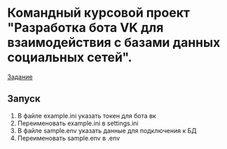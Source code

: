 # Командный курсовой проект "Разработка бота VK для взаимодействия с базами данных социальных сетей".

[Задание](https://github.com/netology-code/adpy-team-diplom/blob/main/README.md)

## Запуск

1. В файле example.ini указать токен для бота вк
2. Переименовать example.ini в settings.ini
3. В файле sample.env указать данные для подключения к БД
4. Переименовать sample.env в .env
